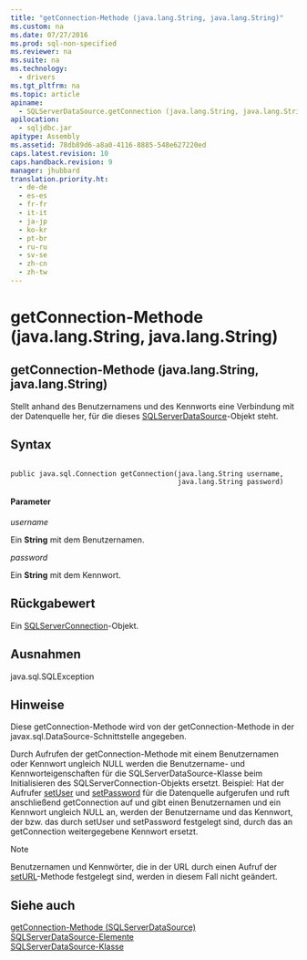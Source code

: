 ```yaml
---
title: "getConnection-Methode (java.lang.String, java.lang.String)"
ms.custom: na
ms.date: 07/27/2016
ms.prod: sql-non-specified
ms.reviewer: na
ms.suite: na
ms.technology: 
  - drivers
ms.tgt_pltfrm: na
ms.topic: article
apiname: 
  - SQLServerDataSource.getConnection (java.lang.String, java.lang.String)
apilocation: 
  - sqljdbc.jar
apitype: Assembly
ms.assetid: 78db89d6-a8a0-4116-8885-548e627220ed
caps.latest.revision: 10
caps.handback.revision: 9
manager: jhubbard
translation.priority.ht: 
  - de-de
  - es-es
  - fr-fr
  - it-it
  - ja-jp
  - ko-kr
  - pt-br
  - ru-ru
  - sv-se
  - zh-cn
  - zh-tw
---
```

# getConnection-Methode (java.lang.String, java.lang.String)
    
## getConnection\-Methode \(java.lang.String, java.lang.String\)  
 Stellt anhand des Benutzernamens und des Kennworts eine Verbindung mit der Datenquelle her, für die dieses [SQLServerDataSource](../content/SQLServerDataSource-Class.md)\-Objekt steht.  
  
## Syntax  
  
```  
  
public java.sql.Connection getConnection(java.lang.String username,  
                                         java.lang.String password)  
```  
  
#### Parameter  
 *username*  
  
 Ein **String** mit dem Benutzernamen.  
  
 *password*  
  
 Ein **String** mit dem Kennwort.  
  
## Rückgabewert  
 Ein [SQLServerConnection](../content/SQLServerConnection-Class.md)\-Objekt.  
  
## Ausnahmen  
 java.sql.SQLException  
  
## Hinweise  
 Diese getConnection\-Methode wird von der getConnection\-Methode in der javax.sql.DataSource\-Schnittstelle angegeben.  
  
 Durch Aufrufen der getConnection\-Methode mit einem Benutzernamen oder Kennwort ungleich NULL werden die Benutzername\- und Kennworteigenschaften für die SQLServerDataSource\-Klasse beim Initialisieren des SQLServerConnection\-Objekts ersetzt. Beispiel: Hat der Aufrufer [setUser](../content/setUser-Method--SQLServerDataSource-.md) und [setPassword](../content/setPassword-Method--SQLServerDataSource-.md) für die Datenquelle aufgerufen und ruft anschließend getConnection auf und gibt einen Benutzernamen und ein Kennwort ungleich NULL an, werden der Benutzername und das Kennwort, der bzw. das durch setUser und setPassword festgelegt sind, durch das an getConnection weitergegebene Kennwort ersetzt.  
  
> [!NOTE]  
>  Benutzernamen und Kennwörter, die in der URL durch einen Aufruf der [setURL](../content/setURL-Method--SQLServerDataSource-.md)\-Methode festgelegt sind, werden in diesem Fall nicht geändert.  
  
## Siehe auch  
 [getConnection-Methode &#40;SQLServerDataSource&#41;](../content/getConnection-Method--SQLServerDataSource-.md)   
 [SQLServerDataSource-Elemente](../content/SQLServerDataSource-Members.md)   
 [SQLServerDataSource-Klasse](../content/SQLServerDataSource-Class.md)  
  
  